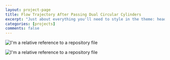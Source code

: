 ```yaml
---
layout: project-page
title: Flow Trajectory After Passing Dual Circular Cylinders
excerpt: "Just about everything you'll need to style in the theme: headings, paragraphs, blockquotes, tables, code blocks, and more."
categories: [projects]
comments: false
---
```



![I'm a relative reference to a repository file](../../Pics/flow_trajectory/36d.gif)

![I'm a relative reference to a repository file](../../Pics/flow_trajectory/0.5.gif)
